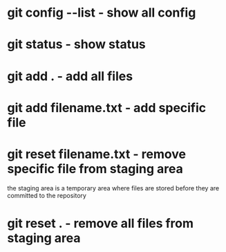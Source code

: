 # git config --list - show all config
# git status - show status

# git add . - add all files
# git add filename.txt - add specific file
# git reset filename.txt - remove specific file from staging area

the staging area is a temporary area where files are stored before they are committed to the repository

# git reset . - remove all files from staging area



